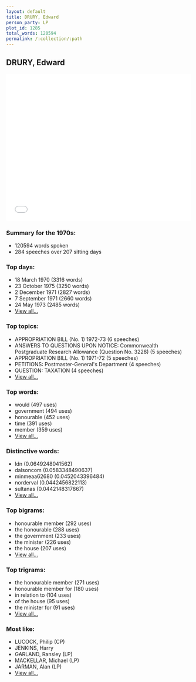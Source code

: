 ```yaml
---
layout: default
title: DRURY, Edward
person_party: LP
plot_id: 1285
total_words: 120594
permalink: /:collection/:path
---
```


## DRURY, Edward

<iframe width="100%" height="400" frameborder="0" scrolling="no" src="//plot.ly/~wragge/1285.embed"></iframe>


### Summary for the 1970s:

* 120594 words spoken
* 284 speeches over 207 sitting days


### Top days:

* 18 March 1970 (3316 words)
* 23 October 1975 (3250 words)
* 2 December 1971 (2827 words)
* 7 September 1971 (2660 words)
* 24 May 1973 (2485 words)
* [View all...](days/)


### Top topics:

* APPROPRIATION BILL (No. 1) 1972-73 (6 speeches)
* ANSWERS TO QUESTIONS UPON NOTICE: Commonwealth Postgraduate Research Allowance (Question No. 3228) (5 speeches)
* APPROPRIATION BILL (No. 1) 1971-72 (5 speeches)
* PETITIONS: Postmaster-General's Department (4 speeches)
* QUESTION: TAXATION (4 speeches)
* [View all...](topics/)


### Top words:

* would (497 uses)
* government (494 uses)
* honourable (452 uses)
* time (391 uses)
* member (359 uses)
* [View all...](words/)


### Distinctive words:

* ldn (0.0649248041562)
* dalsoncom (0.0583348490637)
* minmeaa62680 (0.0452043396484)
* norderval (0.0442456822113)
* sultanas (0.0442148317867)
* [View all...](sig_words/)


### Top bigrams:

* honourable member (292 uses)
* the honourable (288 uses)
* the government (233 uses)
* the minister (226 uses)
* the house (207 uses)
* [View all...](bigrams/)


### Top trigrams:

* the honourable member (271 uses)
* honourable member for (180 uses)
* in relation to (104 uses)
* of the house (95 uses)
* the minister for (91 uses)
* [View all...](trigrams/)


### Most like:

* LUCOCK, Philip (CP)
* JENKINS, Harry 
* GARLAND, Ransley (LP)
* MACKELLAR, Michael (LP)
* JARMAN, Alan (LP)
* [View all...](similarities/)
